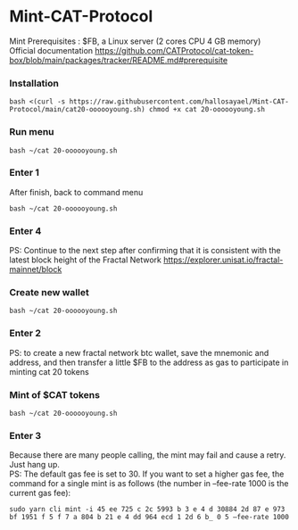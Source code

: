 # Mint-CAT-Protocol
Mint Prerequisites : $FB, a Linux server (2 cores CPU 4 GB memory) <br>
Official documentation https://github.com/CATProtocol/cat-token-box/blob/main/packages/tracker/README.md#prerequisite

### Installation
```
bash <(curl -s https://raw.githubusercontent.com/hallosayael/Mint-CAT-Protocol/main/cat20-oooooyoung.sh) chmod +x cat 20-oooooyoung.sh
```
### Run menu
```
bash ~/cat 20-oooooyoung.sh
```
### Enter 1
After finish, back to command menu
```
bash ~/cat 20-oooooyoung.sh
```
### Enter 4
PS: Continue to the next step after confirming that it is consistent with the latest block height of the Fractal Network https://explorer.unisat.io/fractal-mainnet/block

### Create new wallet
```
bash ~/cat 20-oooooyoung.sh
```
### Enter 2
PS: to create a new fractal network btc wallet, save the mnemonic and address, and then transfer a little $FB to the address as gas to participate in minting cat 20 tokens

### Mint of $CAT tokens
```
bash ~/cat 20-oooooyoung.sh
```
### Enter 3
Because there are many people calling, the mint may fail and cause a retry. Just hang up. <br>
PS: The default gas fee is set to 30. If you want to set a higher gas fee, the command for a single mint is as follows (the number in –fee-rate 1000 is the current gas fee):
```
sudo yarn cli mint -i 45 ee 725 c 2c 5993 b 3 e 4 d 30884 2d 87 e 973 bf 1951 f 5 f 7 a 804 b 21 e 4 dd 964 ecd 1 2d 6 b_ 0 5 –fee-rate 1000
```
